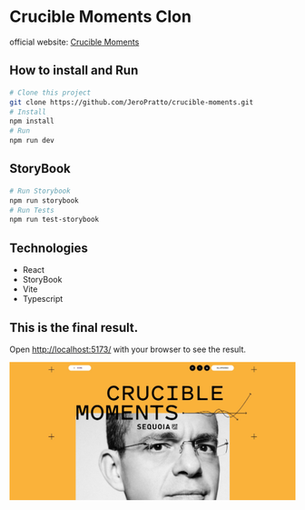 # Crucible Moments Clon

official website: [Crucible Moments](cruciblemoments.com/)

## How to install and Run

```bash
# Clone this project
git clone https://github.com/JeroPratto/crucible-moments.git
# Install
npm install
# Run
npm run dev
```

## StoryBook

```bash
# Run Storybook
npm run storybook
# Run Tests
npm run test-storybook
```

## Technologies

- React
- StoryBook
- Vite
- Typescript

## This is the final result.

Open [http://localhost:5173/](http://localhost:5173/) with your browser to see the result.

![image of this project](/readmeImages/crucible-paypal.jpg 'Crucible Moments')
